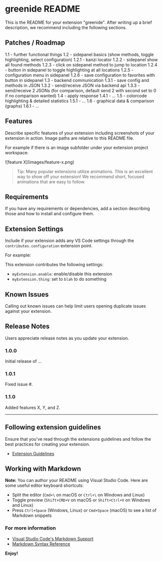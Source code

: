 # greenide README

This is the README for your extension "greenide". After writing up a brief description, we recommend including the following sections.

## Patches / Roadmap

1.1 - further functional things
1.2 - sidepanel basics (show methods, toggle highlighting, select configuration)
    1.2.1 - kanzi locator
    1.2.2 - sidepanel show all found methods
    1.2.3 - click on sidepanel method to jump to location
    1.2.4 - button in sidepanel to toggle highlighting at all locations
    1.2.5 - configuration menu in sidepanel
    1.2.6 - save configuration to favorites with button in sidepanel
1.3 - backend communication
    1.3.1 - save config and methods in JSON
    1.3.2 - send/receive JSON via backend api
    1.3.3 - send/receive 2 JSONs (for comparison, default send 2 with second set to 0 if no comparison wanted)
1.4 - apply response
    1.4.1 - ...
1.5 - colorcode highlighting & detailed statistics
    1.5.1 - ...
1.6 - graphical data & comparison (graphs)
    1.6.1 - ...

## Features

Describe specific features of your extension including screenshots of your extension in action. Image paths are relative to this README file.

For example if there is an image subfolder under your extension project workspace:

\!\[feature X\]\(images/feature-x.png\)

> Tip: Many popular extensions utilize animations. This is an excellent way to show off your extension! We recommend short, focused animations that are easy to follow.

## Requirements

If you have any requirements or dependencies, add a section describing those and how to install and configure them.

## Extension Settings

Include if your extension adds any VS Code settings through the `contributes.configuration` extension point.

For example:

This extension contributes the following settings:

* `myExtension.enable`: enable/disable this extension
* `myExtension.thing`: set to `blah` to do something

## Known Issues

Calling out known issues can help limit users opening duplicate issues against your extension.

## Release Notes

Users appreciate release notes as you update your extension.

### 1.0.0

Initial release of ...

### 1.0.1

Fixed issue #.

### 1.1.0

Added features X, Y, and Z.

-----------------------------------------------------------------------------------------------------------
## Following extension guidelines

Ensure that you've read through the extensions guidelines and follow the best practices for creating your extension.

* [Extension Guidelines](https://code.visualstudio.com/api/references/extension-guidelines)

## Working with Markdown

**Note:** You can author your README using Visual Studio Code.  Here are some useful editor keyboard shortcuts:

* Split the editor (`Cmd+\` on macOS or `Ctrl+\` on Windows and Linux)
* Toggle preview (`Shift+CMD+V` on macOS or `Shift+Ctrl+V` on Windows and Linux)
* Press `Ctrl+Space` (Windows, Linux) or `Cmd+Space` (macOS) to see a list of Markdown snippets

### For more information

* [Visual Studio Code's Markdown Support](http://code.visualstudio.com/docs/languages/markdown)
* [Markdown Syntax Reference](https://help.github.com/articles/markdown-basics/)

**Enjoy!**
